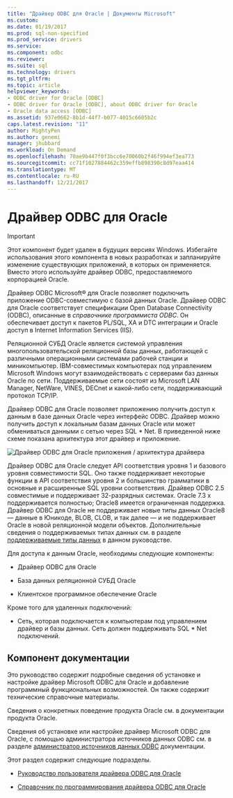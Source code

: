 ```yaml
---
title: "Драйвер ODBC для Oracle | Документы Microsoft"
ms.custom: 
ms.date: 01/19/2017
ms.prod: sql-non-specified
ms.prod_service: drivers
ms.service: 
ms.component: odbc
ms.reviewer: 
ms.suite: sql
ms.technology: drivers
ms.tgt_pltfrm: 
ms.topic: article
helpviewer_keywords:
- ODBC driver for Oracle [ODBC]
- ODBC driver for Oracle [ODBC], about ODBC driver for Oracle
- Oracle data access [ODBC]
ms.assetid: 937e0662-8b1d-44f7-b077-4015c6605b2c
caps.latest.revision: "11"
author: MightyPen
ms.author: genemi
manager: jhubbard
ms.workload: On Demand
ms.openlocfilehash: 70ae9b447f0f3bcc6e70060b2f46f994ef3ea773
ms.sourcegitcommit: cc71f1027884462c359effb898390c8d97eaa414
ms.translationtype: MT
ms.contentlocale: ru-RU
ms.lasthandoff: 12/21/2017
---
```

# <a name="odbc-driver-for-oracle"></a>Драйвер ODBC для Oracle
> [!IMPORTANT]  
>  Этот компонент будет удален в будущих версиях Windows. Избегайте использования этого компонента в новых разработках и запланируйте изменение существующих приложений, в которых он применяется. Вместо этого используйте драйвер ODBC, предоставляемого корпорацией Oracle.  
  
 Драйвер ODBC Microsoft® для Oracle позволяет подключить приложение ODBC-совместимую с базой данных Oracle. Драйвер ODBC для Oracle соответствует спецификации Open Database Connectivity (ODBC), описанные в *справочнике программиста ODBC*. Он обеспечивает доступ к пакетов PL/SQL, XA и DTC интеграции и Oracle доступ в Internet Information Services (IIS).  
  
 Реляционной СУБД Oracle является системой управления многопользовательской реляционной базы данных, работающей с различными операционными системами рабочей станции и миникомпьютер. IBM-совместимых компьютерах под управлением Microsoft Windows могут взаимодействовать с серверами баз данных Oracle по сети. Поддерживаемые сети состоят из Microsoft LAN Manager, NetWare, VINES, DECnet и какой-либо сети, поддерживающий протокол TCP/IP.  
  
 Драйвер ODBC для Oracle позволяет приложению получить доступ к данным в базе данных Oracle через интерфейс ODBC. Драйвер можно получить доступ к локальным базам данных Oracle или может обмениваться данными с сетью через SQL * Net. В приведенной ниже схеме показана архитектура этот драйвер и приложение.  
  
 ![Драйвер ODBC для Oracle приложения &#47; архитектура драйвера](../../odbc/microsoft/media/orcdrvsdkarch.gif "OrcDrvSDKArch")  
  
 Драйвер ODBC для Oracle следует API соответствия уровня 1 и базового уровня совместимости SQL. Оно также поддерживает некоторые функции в API соответствия уровня 2 и большинство грамматики в основные и расширенные SQL уровни соответствия. Драйвер ODBC 2.5 совместимые и поддерживает 32-разрядных системах. Oracle 7.3 x поддерживается полностью; Oracle8 имеется ограниченная поддержка. Драйвер ODBC для Oracle не поддерживает новые типы данных Oracle8 — данные в Юникоде, BLOB, CLOB, и так далее — и не поддерживает Oracle в новой реляционной модели объектов. Дополнительные сведения о поддерживаемых типах данных см. в разделе [поддерживаемые типы данных](../../odbc/microsoft/supported-data-types-odbc-driver-for-oracle.md) в данном руководстве.  
  
 Для доступа к данным Oracle, необходимы следующие компоненты:  
  
-   Драйвер ODBC для Oracle  
  
-   База данных реляционной СУБД Oracle  
  
-   Клиентское программное обеспечение Oracle  
  
 Кроме того для удаленных подключений:  
  
-   Сеть, которая подключается к компьютерам под управлением драйвер и базы данных. Сеть должен поддерживать SQL * Net подключений.  
  
## <a name="component-documentation"></a>Компонент документации  
 Это руководство содержит подробные сведения об установке и настройке драйвер Microsoft ODBC для Oracle и добавление программный функциональных возможностей. Он также содержит технические справочные материалы.  
  
 Сведения о конкретных поведение продукта Oracle см. в документации продукта Oracle.  
  
 Сведения об установке или настройке драйвер Microsoft ODBC для Oracle, с помощью администратора источников данных ODBC см. в разделе [администратор источников данных ODBC](../../odbc/admin/odbc-data-source-administrator.md) документации.  
  
 Этот раздел содержит следующие подразделы.  
  
-   [Руководство пользователя драйвера ODBC для Oracle](../../odbc/microsoft/odbc-driver-for-oracle-user-s-guide.md)  
  
-   [Справочник по программирования драйвера ODBC для Oracle](../../odbc/microsoft/odbc-driver-for-oracle-programmer-s-reference.md)
